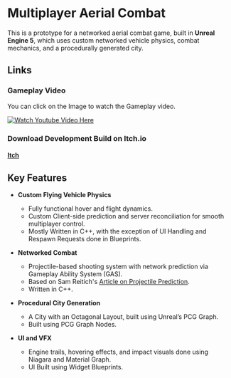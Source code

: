 # Multiplayer Aerial Combat

This is a prototype for a networked aerial combat game, built in **Unreal Engine 5**, which uses custom networked vehicle physics, combat mechanics, 
and a procedurally generated city.

## Links

### Gameplay Video

You can click on the Image to watch the Gameplay video. 

[![Watch Youtube Video Here](https://img.youtube.com/vi/Z01IaK6mlR8/0.jpg)](https://www.youtube.com/watch?v=Z01IaK6mlR8)

### Download Development Build on Itch.io

#### [Itch](https://arsh-panesar.itch.io/aerial-combat-multiplayer)


## Key Features

- **Custom Flying Vehicle Physics**
  - Fully functional hover and flight dynamics.
  - Custom Client-side prediction and server reconciliation for smooth multiplayer control.
  - Mostly Written in C++, with the exception of UI Handling and Respawn Requests done in Blueprints. 

- **Networked Combat**
  - Projectile-based shooting system with network prediction via Gameplay Ability System (GAS).
  - Based on Sam Reitich's [Article on Projectile Prediction](https://sreitich.github.io/projectile-prediction-1/).
  - Written in C++.

- **Procedural City Generation**
  - A City with an Octagonal Layout, built using Unreal’s PCG Graph.
  - Built using PCG Graph Nodes.

- **UI and VFX**
  - Engine trails, hovering effects, and impact visuals done using Niagara and Material Graph.
  - UI Built using Widget Blueprints.


